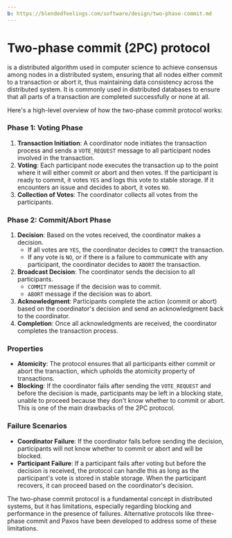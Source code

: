 ```yaml
---
b: https://blendedfeelings.com/software/design/two-phase-commit.md
---
```


# Two-phase commit (2PC) protocol 
is a distributed algorithm used in computer science to achieve consensus among nodes in a distributed system, ensuring that all nodes either commit to a transaction or abort it, thus maintaining data consistency across the distributed system. It is commonly used in distributed databases to ensure that all parts of a transaction are completed successfully or none at all.

Here's a high-level overview of how the two-phase commit protocol works:

### Phase 1: Voting Phase
1. **Transaction Initiation**: A coordinator node initiates the transaction process and sends a `VOTE_REQUEST` message to all participant nodes involved in the transaction.
2. **Voting**: Each participant node executes the transaction up to the point where it will either commit or abort and then votes. If the participant is ready to commit, it votes `YES` and logs this vote to stable storage. If it encounters an issue and decides to abort, it votes `NO`.
3. **Collection of Votes**: The coordinator collects all votes from the participants.

### Phase 2: Commit/Abort Phase
1. **Decision**: Based on the votes received, the coordinator makes a decision.
   - If all votes are `YES`, the coordinator decides to `COMMIT` the transaction.
   - If any vote is `NO`, or if there is a failure to communicate with any participant, the coordinator decides to `ABORT` the transaction.
2. **Broadcast Decision**: The coordinator sends the decision to all participants.
   - `COMMIT` message if the decision was to commit.
   - `ABORT` message if the decision was to abort.
3. **Acknowledgment**: Participants complete the action (commit or abort) based on the coordinator's decision and send an acknowledgment back to the coordinator.
4. **Completion**: Once all acknowledgments are received, the coordinator completes the transaction process.

### Properties
- **Atomicity**: The protocol ensures that all participants either commit or abort the transaction, which upholds the atomicity property of transactions.
- **Blocking**: If the coordinator fails after sending the `VOTE_REQUEST` and before the decision is made, participants may be left in a blocking state, unable to proceed because they don't know whether to commit or abort. This is one of the main drawbacks of the 2PC protocol.

### Failure Scenarios
- **Coordinator Failure**: If the coordinator fails before sending the decision, participants will not know whether to commit or abort and will be blocked.
- **Participant Failure**: If a participant fails after voting but before the decision is received, the protocol can handle this as long as the participant's vote is stored in stable storage. When the participant recovers, it can proceed based on the coordinator's decision.

The two-phase commit protocol is a fundamental concept in distributed systems, but it has limitations, especially regarding blocking and performance in the presence of failures. Alternative protocols like three-phase commit and Paxos have been developed to address some of these limitations.